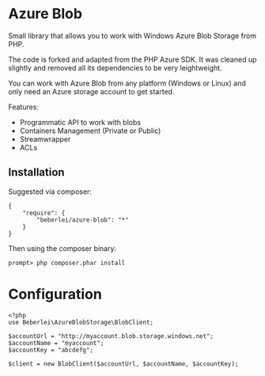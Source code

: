 # Azure Blob

Small library that allows you to work with Windows Azure Blob Storage from PHP.

The code is forked and adapted from the PHP Azure SDK.
It was cleaned up slightly and removed all its dependencies to be very leightweight.

You can work with Azure Blob from any platform (Windows or Linux) and only need an Azure storage account
to get started.

Features:

* Programmatic API to work with blobs
* Containers Management (Private or Public)
* Streamwrapper
* ACLs

## Installation

Suggested via composer:

    {
        "require": {
            "beberlei/azure-blob": "*"
        }
    }

Then using the composer binary:

    prompt> php composer.phar install

# Configuration

    <?php
    use Beberlei\AzureBlobStorage\BlobClient;

    $accountUrl = "http://myaccount.blob.storage.windows.net";
    $accountName = "myaccount";
    $accountKey = "abcdefg";

    $client = new BlobClient($accountUrl, $accountName, $accountKey);
